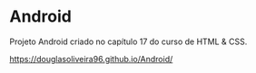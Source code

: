 # Android
Projeto Android criado no capítulo 17 do curso de HTML & CSS.

https://douglasoliveira96.github.io/Android/
